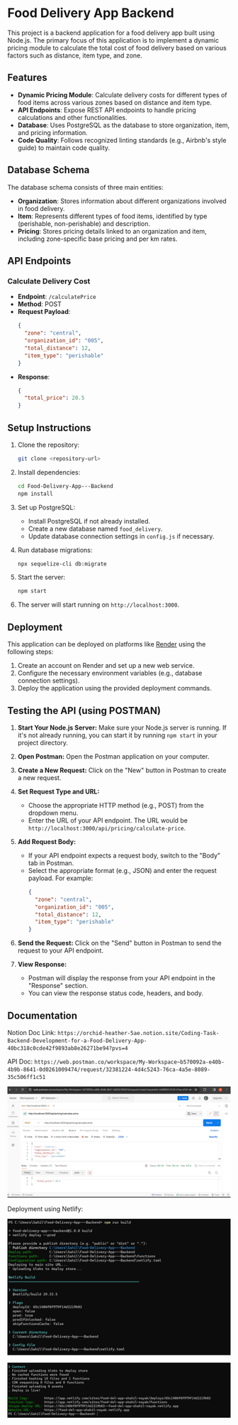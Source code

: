 # Food Delivery App Backend

This project is a backend application for a food delivery app built using Node.js. The primary focus of this application is to implement a dynamic pricing module to calculate the total cost of food delivery based on various factors such as distance, item type, and zone.

## Features

- **Dynamic Pricing Module**: Calculate delivery costs for different types of food items across various zones based on distance and item type.
- **API Endpoints**: Expose REST API endpoints to handle pricing calculations and other functionalities.
- **Database**: Uses PostgreSQL as the database to store organization, item, and pricing information.
- **Code Quality**: Follows recognized linting standards (e.g., Airbnb's style guide) to maintain code quality.

## Database Schema

The database schema consists of three main entities:

- **Organization**: Stores information about different organizations involved in food delivery.
- **Item**: Represents different types of food items, identified by type (perishable, non-perishable) and description.
- **Pricing**: Stores pricing details linked to an organization and item, including zone-specific base pricing and per km rates.

## API Endpoints

### Calculate Delivery Cost

- **Endpoint**: `/calculatePrice`
- **Method**: POST
- **Request Payload**:
  ```json
  {
    "zone": "central",
    "organization_id": "005",
    "total_distance": 12,
    "item_type": "perishable"
  }
  ```
- **Response**:
  ```json
  {
    "total_price": 20.5
  }
  ```

## Setup Instructions

1. Clone the repository:

   ```bash
   git clone <repository-url>
   ```

2. Install dependencies:

   ```bash
   cd Food-Delivery-App---Backend
   npm install
   ```

3. Set up PostgreSQL:

   - Install PostgreSQL if not already installed.
   - Create a new database named `food_delivery`.
   - Update database connection settings in `config.js` if necessary.

4. Run database migrations:

   ```bash
   npx sequelize-cli db:migrate
   ```

5. Start the server:

   ```bash
   npm start
   ```

6. The server will start running on `http://localhost:3000`.

## Deployment

This application can be deployed on platforms like [Render](https://render.com/) using the following steps:

1. Create an account on Render and set up a new web service.
2. Configure the necessary environment variables (e.g., database connection settings).
3. Deploy the application using the provided deployment commands.

## Testing the API (using POSTMAN)

1. **Start Your Node.js Server:**
   Make sure your Node.js server is running. If it's not already running, you can start it by running `npm start` in your project directory.

2. **Open Postman:**
   Open the Postman application on your computer.

3. **Create a New Request:**
   Click on the "New" button in Postman to create a new request.

4. **Set Request Type and URL:**
   - Choose the appropriate HTTP method (e.g., POST) from the dropdown menu.
   - Enter the URL of your API endpoint. The URL would be `http://localhost:3000/api/pricing/calculate-price`.

5. **Add Request Body:**
   - If your API endpoint expects a request body, switch to the "Body" tab in Postman.
   - Select the appropriate format (e.g., JSON) and enter the request payload. For example:
     ```json
     {
       "zone": "central",
       "organization_id": "005",
       "total_distance": 12,
       "item_type": "perishable"
     }
     ```

6. **Send the Request:**
   Click on the "Send" button in Postman to send the request to your API endpoint.

7. **View Response:**
   - Postman will display the response from your API endpoint in the "Response" section.
   - You can view the response status code, headers, and body.

## Documentation

Notion Doc Link: `https://orchid-heather-5ae.notion.site/Coding-Task-Backend-Development-for-a-Food-Delivery-App-40bc318c0cde42f9893ab8e26271be94?pvs=4`

API Doc: `https://web.postman.co/workspace/My-Workspace~b570092a-e40b-4b9b-8641-0d0261009474/request/32381224-4d4c5243-76ca-4a5e-8089-35c506ff1c51`

![alt text](image.png)

Deployment using Netlify:

![alt text](image-2.png)

![alt text](image-3.png)